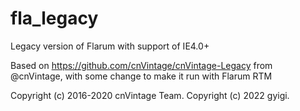 # fla_legacy

Legacy version of Flarum with support of IE4.0+

Based on https://github.com/cnVintage/cnVintage-Legacy from @cnVintage, with some change to make it run with Flarum RTM

Copyright (c) 2016-2020 cnVintage Team.
Copyright (c) 2022 gyigi.
